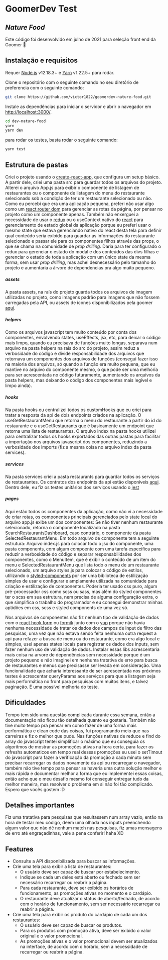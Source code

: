 # GoomerDev Test
## _Nature Food_

Este código foi desenvolvido em julho de 2021 para seleção front end da Goomer 🚀

## Instalação e requisitos

Requer [Node.js](https://nodejs.org/) v12.18.3+ e [Yarn](https://classic.yarnpkg.com/en/docs/) v1.22.5+ para rodar.

Clone o repositório com o seguinte comando no seu diretório de preferencia com o seguinte comando: 

```sh
git clone https://github.com/victor1822/goomerdev-nature-food.git
```

Instale as dependências para iniciar o servidor e abrir o navegador em  [http://localhost:3000/](http://localhost:3000/).

```sh
cd dev-nature-food
yarn
yarn dev
```

para rodar os testes, basta rodar o seguinte comando:

````sh
yarn test
````

## Estrutura de pastas

Criei o projeto usando o [create-react-app](https://pt-br.reactjs.org/docs/create-a-new-react-app.html), que configura um setup básico. A partir dele, criei uma pasta src para guardar todos os arquivos do projeto. Alterei o arquivo App.js para exibir o componente de listagem de restaurantes ou o componente de listagem do menu do restaurante selecionado sob a condição de ter um restaurante selecionado ou não. Como eu percebi que era uma aplicação pequena, preferi não usar algo como um [react router dom](https://reactrouter.com/web/guides/quick-start) para gerenciar as rotas da página, por pensar no projeto como um componente apenas. Também não enxerguei a necessidade de usar o [redux](https://redux.js.org/) ou o useContext nativo do [react](https://pt-br.reactjs.org/docs/getting-started.html) para gerenciamento de estado global da aplicação porque eu preferi usar o mesmo state que estava gerenciando nativo do react desta tela para definir qual conteúdo seria exibido para guardar as informações do restaurante selecionado e passar ele para os componentes filhos através das props, o que se chama na comunidade de _prop drilling_. Daria para ter configurado o redux para gerenciar o estado do modal e dos conteúdos das divs filhas e gerenciar o estado de toda a aplicação com um único state da mesma forma, sem usar _prop drilling_, mas achei desnecessário pelo tamanho do projeto e aumentaria a árvore de dependencias pra algo muito pequeno. 

##### assets

A pasta assets, na raís do projeto guarda todos os arquivos de imagem utilizadas no projeto, como imagens padrão para imagens que não fossem carregadas pela API, ou assets de ícones disponibilizados pela goomer [aqui](https://xd.adobe.com/spec/f6e71782-ebba-4573-6f7a-005a1a6d391f-80d6/grid).

##### helpers

Como os arquivos javascript tem muito conteúdo por conta dos componentes, envolvendo states, useEffects, jsx, etc, para deixar o código mais limpo, quando eu precisava de funções muito longas, separava num arquivo na pasta helpers na raís do src do projeto, assim reduz a verbosidade do código e divide responsabilidade dos arquivos que retornava um componentes dos arquivos de funções (consegui fazer isso na maioria dos arquivos, só quando a função era muito pequena, que eu mantive no arquivo do componente mesmo, o que pode ser uma melhoria para ser acrescentada no código futuramente, aumentando os arquivos da pasta helpers, mas deixando o código dos componentes mais legível e limpo ainda).

##### hooks

Na pasta hooks eu centralizei todos os customHooks que eu criei para tratar a resposta da api de dois endpoints criados na aplicação. O useGetRestaurantMenu que retorna o menu do restaurante a partir do id do restaurante e o useGetRestaurants que é basicamente um endpoint que retorna uma lista de restaurantes. O arquivo index na pasta hooks utilizei para centralizar todos os hooks exportados das outras pastas para facilitar a importação nos arquivos javascript dos componentes, reduzindo a verbosidade dos imports (fiz a mesma coisa no arquivo index da pasta services).

##### services

Na pasta services criei a pasta restaurants para guardar todos os serviços de restaurantes. Os contratos dos endpoints da api estão disponíveis [aqui](https://github.com/goomerdev/job-dev-frontend-interview). Dentro dele, eu fiz os testes unitários dos serviços usando o [jest](https://jestjs.io/pt-BR/)

##### pages

Aqui estão todos os componentes da  aplicação, como não vi a necessidade de criar rotas, os componentes principais gerenciados pelo state local do arquivo app.js exibe um dos componentes: Se não tiver nenhum restaurante selecionado, retorna o componente localizado na pasta SearchRestaurantsDashboard, caso contrário, o componente da pasta SelectedRestaurantMenu. Em todo arquivo de componente tem a seguinte estrutura: Arquivo index.js para colocar todo o jsx do componente, uma pasta components, com algum compoente com uma tarefa específica para reduzir a verbosidade do código e separar responsabilidades dos componentes, como o MenuItem, que é exibir o conteúdo de um item do menu e SelectedRestaurantMenu que lista todo o menu de um restaurante selecionado, um arquivo styles.js para colocar o código de estilos, utilizando o [styled-components](https://styled-components.com/docs/basics) por ser uma biblioteca de estilização simples de usar e configurar e amplamente utilizada na comunidade para criação e estilização de componentes. Poderia ter usado css puro, algum pré-processador css como scss ou sass, mas além do styled componentes ter o scss em sua estrutura, nem precisa de alguma configuração extra, o que simplifica o trabalho do programador e eu consegui demonstrar minhas aptidões em css, scss e styled components de uma vez só.

Nos arquivos de componentes não fiz nenhum tipo de validação de dados com o [react hook form](https://react-hook-form.com/) ou [formik](https://formik.org/docs/overview) junto com o [yup](https://www.npmjs.com/package/yup) porque não havia nenhuma necessidade de tratar os dados dos campos de input de filtro das pesquisas, uma vez que não estava sendo feita nenhuma outra request a api para refazer a busca de menu ou do restaurante, como era algo local e simples, usei apenas states locais para registrar os dados dos inputs, sem fazer nenhum uso de validação de dados. Instalar essas libs acrescentaria mais coisa na arvore de dependências sem necessidade porque é um projeto pequeno e não imaginei em nenhuma tratativa de erro para busca de restaurantes e menus que precisasse ser levada em consideração. 
Uma funcionalidade que acharia interessante de ser acrescentada nos próximos testes é acrescentar queryParams aos serviços para que a listagem seja mais performática no front para pesquisas com muitos itens, e talvez paginação. É uma possível melhoria do teste.

## Dificuldades

Tempo tem sido uma questão complicada durante essa semana, então a documentação não ficou tão detalhada quanto eu gostaria. Também não tive muito tempo pra pensar em como fazer de uma forma mais performática e clean code das coisas, fui programando meio que nas carreiras e fiz o melhor que pude. Nas funções nativas de reduce e find do array do javascript tentei simplificar o máximo que eu conseguia os algoritmos de mostrar as promoções ativas na hora certa, para fazer os refreshs automaticos em tempo real dessas promoções eu usei o setTimout do javascript para fazer a verificação da promoção a cada minuto sem precisar recarregar os dados novamente da api ou recarregar o navegador, também não tive tempo para pensar se haveria uma outra solução melhor e mais rápida e documentar melhor a forma que eu implementei essas coisas, então acho que o meu desafio mesmo foi conseguir entregar tudo da melhor maneira, mas resolver o problema em si não foi tão complicado. Espero que vocês gostem :D 

## Detalhes importantes

Fiz uma tratativa para pesquisas que resultassem num array vazio, então na hora de testar meu código, deem uma olhada nos inputs preenchendo algum valor que não dê nenhum match nas pesquisas, fiz umas mensagens de erro até engraçadinhas, vale a pena conferir! haha XD

## Features


- Consulte a API disponibilizada para buscar as informações.
- Crie uma tela para exibir a lista de restaurantes:
    - O usuário deve ser capaz de buscar por estabelecimento.
    - Indique se cada um deles está aberto ou fechado sem ser necessário recarregar ou reabrir a página.
    - Para cada restaurante, deve ser exibido os horários de funcionamento, as promoções ativas no momento e o cardápio.
    - O restaurante deve atualizar o status de aberto/fechado, de acordo com o horário de funcionamento, sem ser necessário recarregar ou reabrir a página.
- Crie uma tela para exibir os produto do cardápio de cada um dos restaurantes:
    - O usuário deve ser capaz de buscar os produtos. 
    - Para os produtos com promoção ativa, deve ser exibido o valor original e o valor promocional.
    - As promoções ativas e o valor promocional devem ser atualizados na interface, de acordo com o horário, sem a necessidade de recarregar ou reabrir a página.
